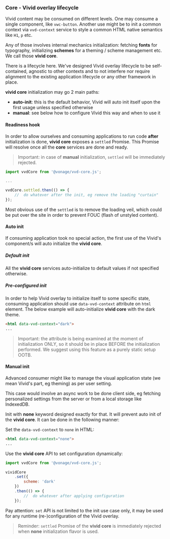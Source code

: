 ### Core - Vivid overlay lifecycle

Vivid content may be consumed on different levels.
One may consume a single component, like `vwc-button`.
Another use might be to init a common context via `vvd-context` service to style a common HTML native semantics like `H1`, `p` etc.

Any of those involves internal mechanics initialization: fetching __fonts__ for typography, initializing __schemes__ for a theming / scheme management etc.
We call those __vivid core__.

There is a lifecycle here.
We've designed Vivid overlay lifecycle to be self-contained, agnostic to other contexts and to not interfere nor require alignment to the existing application lifecycle or any other framework in place.

 __vivid core__ initialization may go 2 main paths:
- __auto-init__: this is the default behavior, Vivid will auto init itself upon the first usage unless specified otherwise
- __manual__: see below how to configure Vivid this way and when to use it

#### Readiness hook

In order to allow ourselves and consuming applications to run code __after__ initialization is done, __vivid core__ exposes a `settled` Promise. This Promise will resolve once all the __core__ services are done and ready.

> Important: in case of __manual__ initialization, `settled` will be immediately rejected.

```js
import vvdCore from '@vonage/vvd-core.js';

...

vvdCore.settled.then(() => {
	//	do whatever after the init, eg remove the loading "curtain"
});
```

Most obvious use of the `settled` is to remove the loading veil, which could be put over the site in order to prevent FOUC (flash of unstyled content).

#### Auto init

If consuming application took no special action, the first use of the Vivid's component/s will auto initialize the __vivid core__.

##### Default init

All the __vivid core__ services auto-initialize to default values if not specified otherwise.

##### Pre-configured init

In order to help Vivid overlay to initialize itself to some specific state, consuming application should use `data-vvd-context` attribute on `html` element.
The below example will auto-initialize __vivid core__ with the dark theme.

```html
<html data-vvd-context="dark">
...
```

> Important: the attribute is being examined at the moment of initialization ONLY, so it should be in place BEFORE the initialization performed. We suggest using this feature as a purely static setup OOTB.

#### Manual init

Advanced consumer might like to manage the visual application state (we mean Vivid's part, eg theming) as per user setting.

This case would involve an async work to be done client side, eg fetching personalized settings from the server or from a local storage like IndexedDB.

Init with __none__ keyword designed exactly for that. It will prevent auto init of the __vivid core__. It can be done in the following manner:

Set the `data-vvd-context` to `none` in HTML:
```html
<html data-vvd-context="none">
...
```

Use the __vivid core__ API to set configuration dynamically:
```js
import vvdCore from '@vonage/vvd-core.js';

vividCore
	.set({
		scheme: 'dark'
	})
	.then(() => {
		//	do whatever after applying configuration
	});
```

Pay attention: `set` API is not limited to the init use case only, it may be used for any runtime (re-)configuration of the Vivid overlay.

> Reminder: `settled` Promise of the __vivid core__ is immediately rejected when __none__ initialization flavor is used.